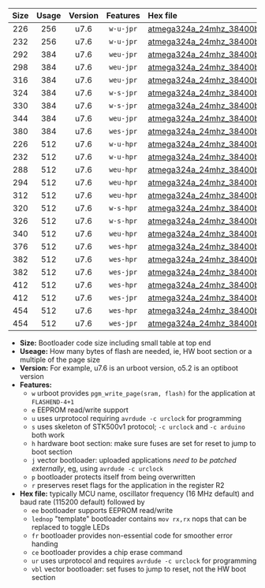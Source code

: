 |Size|Usage|Version|Features|Hex file|
|:-:|:-:|:-:|:-:|:--|
|226|256|u7.6|`w-u-jpr`|[atmega324a_24mhz_38400bps_ur_vbl.hex](https://raw.githubusercontent.com/stefanrueger/urboot/main//atmega324a_24mhz_38400bps_ur_vbl.hex)|
|232|256|u7.6|`w-u-jpr`|[atmega324a_24mhz_38400bps_lednop_ur_vbl.hex](https://raw.githubusercontent.com/stefanrueger/urboot/main//atmega324a_24mhz_38400bps_lednop_ur_vbl.hex)|
|292|384|u7.6|`weu-jpr`|[atmega324a_24mhz_38400bps_ee_ur_vbl.hex](https://raw.githubusercontent.com/stefanrueger/urboot/main//atmega324a_24mhz_38400bps_ee_ur_vbl.hex)|
|298|384|u7.6|`weu-jpr`|[atmega324a_24mhz_38400bps_ee_lednop_ur_vbl.hex](https://raw.githubusercontent.com/stefanrueger/urboot/main//atmega324a_24mhz_38400bps_ee_lednop_ur_vbl.hex)|
|316|384|u7.6|`weu-jpr`|[atmega324a_24mhz_38400bps_ee_lednop_fr_ur_vbl.hex](https://raw.githubusercontent.com/stefanrueger/urboot/main//atmega324a_24mhz_38400bps_ee_lednop_fr_ur_vbl.hex)|
|324|384|u7.6|`w-s-jpr`|[atmega324a_24mhz_38400bps_vbl.hex](https://raw.githubusercontent.com/stefanrueger/urboot/main//atmega324a_24mhz_38400bps_vbl.hex)|
|330|384|u7.6|`w-s-jpr`|[atmega324a_24mhz_38400bps_lednop_vbl.hex](https://raw.githubusercontent.com/stefanrueger/urboot/main//atmega324a_24mhz_38400bps_lednop_vbl.hex)|
|344|384|u7.6|`weu-jpr`|[atmega324a_24mhz_38400bps_ee_lednop_fr_ce_ur_vbl.hex](https://raw.githubusercontent.com/stefanrueger/urboot/main//atmega324a_24mhz_38400bps_ee_lednop_fr_ce_ur_vbl.hex)|
|380|384|u7.6|`wes-jpr`|[atmega324a_24mhz_38400bps_ee_vbl.hex](https://raw.githubusercontent.com/stefanrueger/urboot/main//atmega324a_24mhz_38400bps_ee_vbl.hex)|
|226|512|u7.6|`w-u-hpr`|[atmega324a_24mhz_38400bps_ur.hex](https://raw.githubusercontent.com/stefanrueger/urboot/main//atmega324a_24mhz_38400bps_ur.hex)|
|232|512|u7.6|`w-u-hpr`|[atmega324a_24mhz_38400bps_lednop_ur.hex](https://raw.githubusercontent.com/stefanrueger/urboot/main//atmega324a_24mhz_38400bps_lednop_ur.hex)|
|288|512|u7.6|`weu-hpr`|[atmega324a_24mhz_38400bps_ee_ur.hex](https://raw.githubusercontent.com/stefanrueger/urboot/main//atmega324a_24mhz_38400bps_ee_ur.hex)|
|294|512|u7.6|`weu-hpr`|[atmega324a_24mhz_38400bps_ee_lednop_ur.hex](https://raw.githubusercontent.com/stefanrueger/urboot/main//atmega324a_24mhz_38400bps_ee_lednop_ur.hex)|
|312|512|u7.6|`weu-hpr`|[atmega324a_24mhz_38400bps_ee_lednop_fr_ur.hex](https://raw.githubusercontent.com/stefanrueger/urboot/main//atmega324a_24mhz_38400bps_ee_lednop_fr_ur.hex)|
|320|512|u7.6|`w-s-hpr`|[atmega324a_24mhz_38400bps.hex](https://raw.githubusercontent.com/stefanrueger/urboot/main//atmega324a_24mhz_38400bps.hex)|
|326|512|u7.6|`w-s-hpr`|[atmega324a_24mhz_38400bps_lednop.hex](https://raw.githubusercontent.com/stefanrueger/urboot/main//atmega324a_24mhz_38400bps_lednop.hex)|
|340|512|u7.6|`weu-hpr`|[atmega324a_24mhz_38400bps_ee_lednop_fr_ce_ur.hex](https://raw.githubusercontent.com/stefanrueger/urboot/main//atmega324a_24mhz_38400bps_ee_lednop_fr_ce_ur.hex)|
|376|512|u7.6|`wes-hpr`|[atmega324a_24mhz_38400bps_ee.hex](https://raw.githubusercontent.com/stefanrueger/urboot/main//atmega324a_24mhz_38400bps_ee.hex)|
|382|512|u7.6|`wes-hpr`|[atmega324a_24mhz_38400bps_ee_lednop.hex](https://raw.githubusercontent.com/stefanrueger/urboot/main//atmega324a_24mhz_38400bps_ee_lednop.hex)|
|382|512|u7.6|`wes-jpr`|[atmega324a_24mhz_38400bps_ee_lednop_vbl.hex](https://raw.githubusercontent.com/stefanrueger/urboot/main//atmega324a_24mhz_38400bps_ee_lednop_vbl.hex)|
|412|512|u7.6|`wes-hpr`|[atmega324a_24mhz_38400bps_ee_lednop_fr.hex](https://raw.githubusercontent.com/stefanrueger/urboot/main//atmega324a_24mhz_38400bps_ee_lednop_fr.hex)|
|412|512|u7.6|`wes-jpr`|[atmega324a_24mhz_38400bps_ee_lednop_fr_vbl.hex](https://raw.githubusercontent.com/stefanrueger/urboot/main//atmega324a_24mhz_38400bps_ee_lednop_fr_vbl.hex)|
|454|512|u7.6|`wes-hpr`|[atmega324a_24mhz_38400bps_ee_lednop_fr_ce.hex](https://raw.githubusercontent.com/stefanrueger/urboot/main//atmega324a_24mhz_38400bps_ee_lednop_fr_ce.hex)|
|454|512|u7.6|`wes-jpr`|[atmega324a_24mhz_38400bps_ee_lednop_fr_ce_vbl.hex](https://raw.githubusercontent.com/stefanrueger/urboot/main//atmega324a_24mhz_38400bps_ee_lednop_fr_ce_vbl.hex)|

- **Size:** Bootloader code size including small table at top end
- **Useage:** How many bytes of flash are needed, ie, HW boot section or a multiple of the page size
- **Version:** For example, u7.6 is an urboot version, o5.2 is an optiboot version
- **Features:**
  + `w` urboot provides `pgm_write_page(sram, flash)` for the application at `FLASHEND-4+1`
  + `e` EEPROM read/write support
  + `u` uses urprotocol requiring `avrdude -c urclock` for programming
  + `s` uses skeleton of STK500v1 protocol; `-c urclock` and `-c arduino` both work
  + `h` hardware boot section: make sure fuses are set for reset to jump to boot section
  + `j` vector bootloader: uploaded applications *need to be patched externally*, eg, using `avrdude -c urclock`
  + `p` bootloader protects itself from being overwritten
  + `r` preserves reset flags for the application in the register R2
- **Hex file:** typically MCU name, oscillator frequency (16 MHz default) and baud rate (115200 default) followed by
  + `ee` bootloader supports EEPROM read/write
  + `lednop` "template" bootloader contains `mov rx,rx` nops that can be replaced to toggle LEDs
  + `fr` bootloader provides non-essential code for smoother error handing
  + `ce` bootloader provides a chip erase command
  + `ur` uses urprotocol and requires `avrdude -c urclock` for programming
  + `vbl` vector bootloader: set fuses to jump to reset, not the HW boot section
